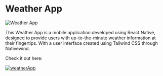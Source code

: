 # Weather App
![Weather App](https://github.com/venomspood/weatherApp/assets/139300806/12598909-3113-4eba-8004-60648aa76104)


This Weather App is a mobile application developed using React Native, designed to provide users with up-to-the-minute weather information at their fingertips. With a user interface created using Tailwind CSS through Nativewind.

Check it out here:

[![weatherApp](https://img.youtube.com/vi/YGPit8aMIv8/0.jpg)](https://www.youtube.com/watch?v=YGPit8aMIv8&ab_channel=traf)

